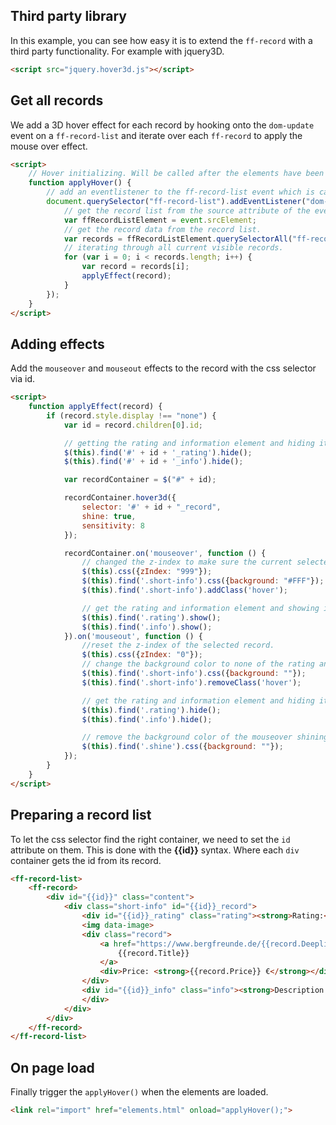 ## Third party library

In this example, you can see how easy it is to extend the `ff-record` with a third party functionality. For example with jquery3D.

```html
<script src="jquery.hover3d.js"></script>
```

## Get all records

We add a 3D hover effect for each record by hooking onto the `dom-update` event on a `ff-record-list`
and iterate over each `ff-record` to apply the mouse over effect.

```html
<script>
    // Hover initializing. Will be called after the elements have been loaded.
    function applyHover() {
        // add an eventlistener to the ff-record-list event which is called everytime the html content was updated
        document.querySelector("ff-record-list").addEventListener("dom-updated", function (event) {
            // get the record list from the source attribute of the event callback.
            var ffRecordListElement = event.srcElement;
            // get the record data from the record list.
            var records = ffRecordListElement.querySelectorAll("ff-record");
            // iterating through all current visible records.
            for (var i = 0; i < records.length; i++) {
                var record = records[i];
                applyEffect(record);
            }
        });
    }
</script>
```

## Adding effects

Add the `mouseover` and `mouseout` effects to the record with the css selector via id.

```html
<script>
    function applyEffect(record) {
        if (record.style.display !== "none") {
            var id = record.children[0].id;

            // getting the rating and information element and hiding it.
            $(this).find('#' + id + '_rating').hide();
            $(this).find('#' + id + '_info').hide();

            var recordContainer = $("#" + id);

            recordContainer.hover3d({
                selector: '#' + id + "_record",
                shine: true,
                sensitivity: 8
            });

            recordContainer.on('mouseover', function () {
                // changed the z-index to make sure the current selected record is overlapping all other records.
                $(this).css({zIndex: "999"});
                $(this).find('.short-info').css({background: "#FFF"});
                $(this).find('.short-info').addClass('hover');

                // get the rating and information element and showing it.
                $(this).find('.rating').show();
                $(this).find('.info').show();
            }).on('mouseout', function () {
                //reset the z-index of the selected record.
                $(this).css({zIndex: "0"});
                // change the background color to none of the rating and the information box.
                $(this).find('.short-info').css({background: ""});
                $(this).find('.short-info').removeClass('hover');

                // get the rating and information element and hiding it.
                $(this).find('.rating').hide();
                $(this).find('.info').hide();

                // remove the background color of the mouseover shining box after the mouseout event.
                $(this).find('.shine').css({background: ""});
            });
        }
    }
</script>
```

## Preparing a record list

To let the css selector find the right container, we need to set the `id` attribute on them. This is
done with the <b>{{id}}</b> syntax. Where each `div` container gets the id from its record.

```html
<ff-record-list>
    <ff-record>
        <div id="{{id}}" class="content">
            <div class="short-info" id="{{id}}_record">
                <div id="{{id}}_rating" class="rating"><strong>Rating:</strong> {{record.Rating}}<br/></div>
                <img data-image>
                <div class="record">
                    <a href="https://www.bergfreunde.de/{{record.Deeplink}}" data-action="redirect">
                        {{record.Title}}
                    </a>
                    <div>Price: <strong>{{record.Price}} €</strong></div>
                </div>
                <div id="{{id}}_info" class="info"><strong>Description:</strong><br/>{{record.Description}}
                </div>
            </div>
        </div>
    </ff-record>
</ff-record-list>
```

## On page load

Finally trigger the `applyHover()` when the elements are loaded.

```html
<link rel="import" href="elements.html" onload="applyHover();">
```